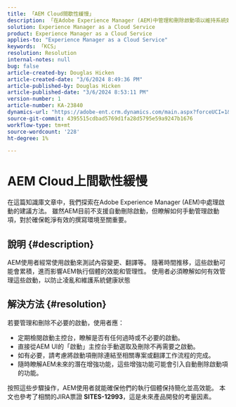 ```yaml
---
title: 「AEM Cloud間歇性緩慢」
description: 「在Adobe Experience Manager (AEM)中管理和刪除啟動項以維持系統效能和組織的最佳作法。」
solution: Experience Manager as a Cloud Service
product: Experience Manager as a Cloud Service
applies-to: "Experience Manager as a Cloud Service"
keywords: 「KCS」
resolution: Resolution
internal-notes: null
bug: false
article-created-by: Douglas Hicken
article-created-date: "3/6/2024 8:49:36 PM"
article-published-by: Douglas Hicken
article-published-date: "3/6/2024 8:53:11 PM"
version-number: 1
article-number: KA-23840
dynamics-url: "https://adobe-ent.crm.dynamics.com/main.aspx?forceUCI=1&pagetype=entityrecord&etn=knowledgearticle&id=7423190a-fbdb-ee11-904d-6045bd006793"
source-git-commit: 4395515cdbad5769d1fa28d5795e59a9247b1676
workflow-type: tm+mt
source-wordcount: '228'
ht-degree: 1%

---
```


# AEM Cloud上間歇性緩慢


在這篇知識庫文章中，我們探索在Adobe Experience Manager (AEM)中處理啟動的建議方法。 雖然AEM目前不支援自動刪除啟動，但瞭解如何手動管理啟動項，對於確保乾淨有效的撰寫環境至關重要。

## 說明 {#description}






AEM使用者經常使用啟動來測試內容變更、翻譯等。 隨著時間推移，這些啟動可能會累積，進而影響AEM執行個體的效能和管理性。 使用者必須瞭解如何有效管理這些啟動，以防止凌亂和維護系統健康狀態








## 解決方法 {#resolution}


若要管理和刪除不必要的啟動，使用者應：

- 定期檢閱啟動主控台，瞭解是否有任何過時或不必要的啟動。
- 直接從AEM UI的「啟動」主控台手動選取及刪除不再需要之啟動。
- 如有必要，請考慮將啟動項刪除連結至相關專案或翻譯工作流程的完成。
- 隨時瞭解AEM未來的潛在增強功能，這些增強功能可能會引入自動刪除啟動項的功能。


按照這些步驟操作，AEM使用者就能確保他們的執行個體保持簡化並高效能。 本文也參考了相關的JIRA票證 <b>SITES-12993</b>，這是未來產品開發的考量因素。
